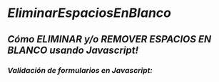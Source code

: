 # **_EliminarEspaciosEnBlanco_**

## **_Cómo ELIMINAR y/o REMOVER ESPACIOS EN BLANCO usando Javascript!_**

### _Validación de formularios en Javascript:_
